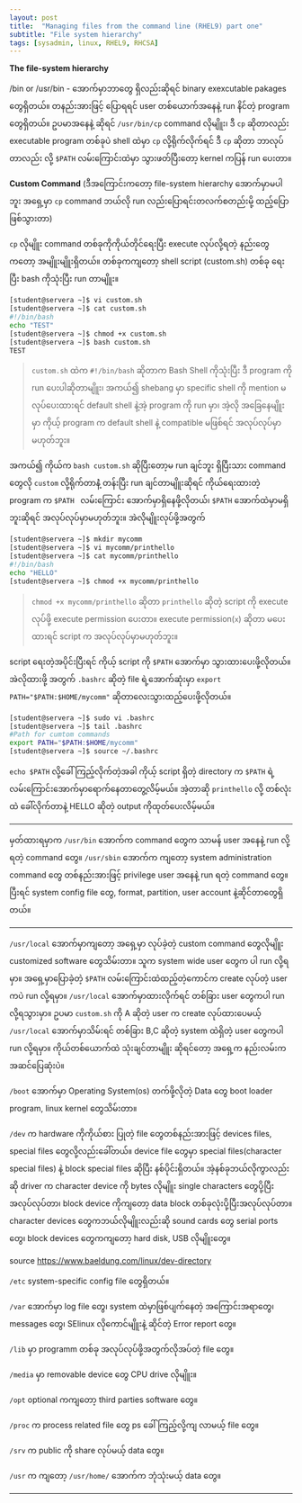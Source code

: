 ```yaml
---
layout: post
title:  "Managing files from the command line (RHEL9) part one"
subtitle: "File system hierarchy"
tags: [sysadmin, linux, RHEL9, RHCSA]
---
```



           
**The file-system hierarchy**


/bin or /usr/bin - အောက်မှာဘာတွေ ရှိလည်းဆိုရင် binary exexcutable pakages တွေရှိတယ်။ တနည်းအားဖြင့် ပြောရရင် user တစ်ယောက်အနေနဲ့ run နိင်တဲ့ program တွေရှိတယ်။ ဥပမာအနေနဲ့ ဆိုရင် ```/usr/bin/cp``` command လိုမျိူး၊ ဒီ ```cp``` ဆိုတာလည်း executable program တစ်ခုပဲ shell ထဲမှာ ```cp``` လို့ရိုက်လိုက်ရင် ဒီ ```cp``` ဆိုတာ ဘာလုပ်တာလည်း လို့ ```$PATH``` လမ်းကြောင်းထဲမှာ သွားဖတ်ပြီးတော့ kernel ကပြန် run ပေးတာ။

**Custom Command** (ဒီအကြောင်းကတော့ file-system hierarchy အောက်မှာမပါဘူး အရှေ့မှာ ```cp``` command ဘယ်လို run လည်းပြောရင်းတလက်စတည်းမို့ ထည့်ပြောဖြစ်သွားတာ)

```cp``` လိုမျိူး command တစ်ခုကိုကိုယ်တိုင်ရေးပြီး execute လုပ်လို့ရတဲ့ နည်းတွေကတော့ အမျိူးမျိူးရှိတယ်။ တစ်ခုကကျတော့ shell script (custom.sh) တစ်ခု ရေးပြီး bash ကိုသုံးပြီး run တာမျိူး။ 

```bash
[student@servera ~]$ vi custom.sh
[student@servera ~]$ cat custom.sh 
#!/bin/bash
echo "TEST"
[student@servera ~]$ chmod +x custom.sh 
[student@servera ~]$ bash custom.sh 
TEST
```
> ```custom.sh``` ထဲက ```#!/bin/bash``` ဆိုတာက Bash Shell ကိုသုံးပြီး ဒီ program ကို run ပေးပါဆိုတာမျိူး၊ အကယ်၍ shebang မှာ specific shell ကို mention မလုပ်ပေးထားရင် default shell နဲ့အဲ့ program ကို run မှာ၊ အဲ့လို အခြေနေမျိူးမှာ ကိုယ့် program က default shell နဲ့ compatible မဖြစ်ရင် အလုပ်လုပ်မှာမဟုတ်ဘူး။

အကယ်၍ ကိုယ်က ```bash custom.sh``` ဆိုပြီးတော့မ run ချင်ဘူး ရှိပြီးသား command တွေလို ```custom``` လို့ရိုက်တာနဲံ့ တန်းပြီး run ချင်တာမျိူးဆိုရင် ကိုယ်ရေးထားတဲ့ program က ```$PATH ``` လမ်းကြောင်း အောက်မှာရှိနေဖို့လိုတယ်၊ ```$PATH``` အောက်ထဲမှာမရှိဘူးဆိုရင် အလုပ်လုပ်မှာမဟုတ်ဘူး။ အဲလိုမျိူးလုပ်ဖို့အတွက်

```bash
[student@servera ~]$ mkdir mycomm
[student@servera ~]$ vi mycomm/printhello
[student@servera ~]$ cat mycomm/printhello 
#!/bin/bash
echo "HELLO"
[student@servera ~]$ chmod +x mycomm/printhello 
```
> ```chmod +x mycomm/printhello``` ဆိုတာ ```printhello``` ဆိုတဲ့ script ကို execute လုပ်ဖို့ execute permission ပေးတာ။ execute permission(```x```) ဆိုတာ မပေးထားရင် script က အလုပ်လုပ်မှာမဟုတ်ဘူး။

script ရေးတဲ့အပိုင်းပြီးရင် ကိုယ့် script ကို ```$PATH``` အောက်မှာ သွားထားပေးဖို့လိုတယ်။ အဲလိုထားဖို့ အတွက် ```.bashrc``` ဆိုတဲ့ file ရဲ့အောက်ဆုံးမှာ ```export PATH="$PATH:$HOME/mycomm"``` ဆိုတာလေးသွားထည့်ပေးဖို့လိုတယ်။ 

```bash
[student@servera ~]$ sudo vi .bashrc 
[student@servera ~]$ tail .bashrc 	
#Path for cumtom commands 
export PATH="$PATH:$HOME/mycomm"
[student@servera ~]$ source ~/.bashrc 
```
```echo $PATH``` လို့ခေါ်ကြည့်လိုက်တဲ့အခါ ကိုယ့် script ရှိတဲ့ directory က ```$PATH``` ရဲ့လမ်းကြောင်းအောက်မှာရောက်နေတာတွေ့လိမ့်မယ်။ အဲ့တာဆို ```printhello``` လို့ တစ်လုံးထဲ ခေါ်လိုက်တာနဲ့ HELLO ဆိုတဲ့ output ကိုထုတ်ပေးလိမ့်မယ်။

**** 

မှတ်ထားရမှာက ```/usr/bin``` အောက်က command တွေက သာမန် user အနေနဲ့ run လို့ရတဲ့ command တွေ။ ```/usr/sbin``` အောက်က ကျတော့ system administration command တွေ တစ်နည်းအားဖြင့် privilege user အနေနဲ့ run ရတဲ့ command တွေ။ ပြီးရင် system config file တွေ, format, partition, user account နဲ့ဆိုင်တာတွေရှိတယ်။

*****

```/usr/local``` အောက်မှာကျတော့ အရှေ့မှာ လုပ်ခဲ့တဲ့ custom command တွေလိုမျိူး customized software တွေသိမ်းတာ။ သူက system wide user တွေက ပါ run လို့ရမှာ။ အရှေ့မှာပြောခဲ့တဲ့ ```$PATH``` လမ်းကြောင်းထဲထည့်တဲ့ကောင်က create လုပ်တဲ့ user ကပဲ run လို့ရမှာ။ ```/usr/local``` အောက်မှာထားလိုက်ရင် တစ်ခြား user တွေကပါ run လို့ရသွားမှာ။ ဥပမာ ```custom.sh``` ကို A ဆိုတဲ့ user က create လုပ်ထားပေမယ့် ```/usr/local``` အောက်မှာသိမ်းရင် တစ်ခြား B,C ဆိုတဲ့ system ထဲရှိတဲ့ user တွေကပါ run လို့ရမှာ။ ကိုယ်တစ်ယောက်ထဲ သုံးချင်တာမျိူး ဆိုရင်တော့ အရှေ့က နည်းလမ်းက အဆင်ပြေဆုံးပဲ။

```/boot```  အောက်မှာ Operating System(os) တက်ဖို့လိုတဲ့ Data တွေ boot loader program, linux kernel တွေသိမ်းတာ။

```/dev```  က hardware ကိုကိုယ်စား ပြုတဲ့ file တွေတစ်နည်းအားဖြင့် devices files, special files တွေလို့လည်းခေါ်တယ်။ device file တွေမှာ special files(character special files) နဲ့ block special files ဆိုပြီး နစ်ပိုင်းရှိတယ်။ အဲ့နစ်ခုဘယ်လိုကွာလည်းဆို driver က character device ကို bytes လိုမျိူး single characters တွေပို့ပြီး အလုပ်လုပ်တာ၊ block device ကိုကျတော့ data block တစ်ခုလုံးပို့ပြီးအလုပ်လုပ်တာ။ character devices တွေကဘယ်လိုမျိူးလည်းဆို sound cards တွေ serial ports တွေ၊ block devices တွေကကျတော့ hard disk, USB လိုမျိူးတွေ။

source <https://www.baeldung.com/linux/dev-directory>

```/etc``` system-specific config file တွေရှိတယ်။

```/var``` အောက်မှာ log file တွေ၊ system ထဲမှာဖြစ်ပျက်နေတဲ့ အကြောင်းအရာတွေ၊ messages တွေ၊ SElinux လိုကောင်မျိူးနဲ့ ဆိုင်တဲ့ Error report တွေ။

```/lib``` မှာ programm တစ်ခု အလုပ်လုပ်ဖို့အတွက်လိုအပ်တဲ့ file တွေ။

```/media``` မှာ removable device တွေ CPU drive လိုမျိူး။

```/opt``` optional ကကျတော့ third parties software တွေ။

```/proc``` က process related file တွေ ps ခေါ်ကြည့်လို့ကျ လာမယ့် file တွေ။

```/srv``` က public ကို share လုပ်မယ့် data တွေ။

```/usr``` က ကျတော့ ```/usr/home/``` အောက်က ဘုံသုံးမယ့် data တွေ။

*****






























